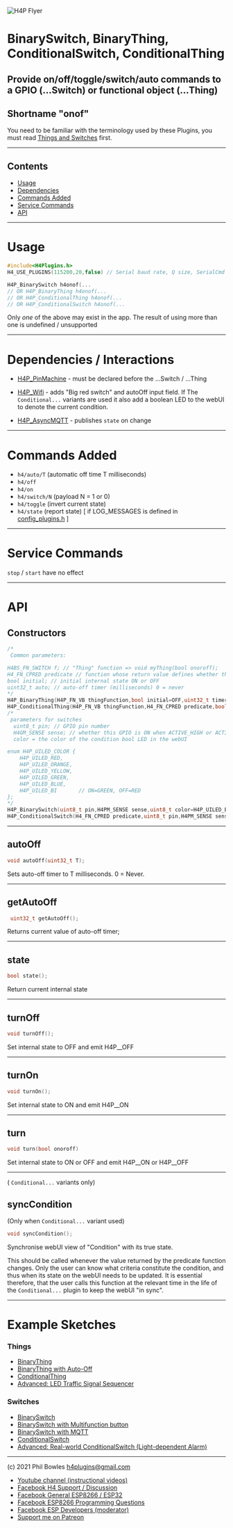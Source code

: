 ![H4P Flyer](../assets/GPIOLogo.jpg) 

# BinarySwitch, BinaryThing, ConditionalSwitch, ConditionalThing

## Provide on/off/toggle/switch/auto commands to a GPIO (...Switch) or functional object (...Thing)

## Shortname "onof"

You need to be familiar with the terminology used by these Plugins, you must read [Things and Switches](things.md) first.

---

## Contents
* [Usage](#usage)
* [Dependencies](#dependencies)
* [Commands Added](#commands-added)
* [Service Commands](#service-commands)
* [API](#api)

---

# Usage

```cpp
#include<H4Plugins.h>
H4_USE_PLUGINS(115200,20,false) // Serial baud rate, Q size, SerialCmd autostop

H4P_BinarySwitch h4onof(...
// OR H4P_BinaryThing h4onof(...
// OR H4P_ConditionalThing h4onof(...
// OR H4P_ConditionalSwitch h4onof(...

```

Only *one* of the above may exist in the app. The result of using more than one is undefined / unsupported

---

# Dependencies / Interactions

* [H4P_PinMachine](h4pm.md) - must be declared before the ...Switch / ...Thing
    
* [H4P_Wifi](h4wifi.md) - adds "Big red switch" and autoOff input field. If The `Conditional...` variants are used it also add a boolean LED to the webUI to denote the current condition.

* [H4P_AsyncMQTT](h4mqtt.md) - publishes `state` on change

---

# Commands Added

* `h4/auto/T` (automatic off time T milliseconds)
* `h4/off`
* `h4/on`
* `h4/switch/N` (payload N = 1 or 0)
* `h4/toggle` (invert current state)
* `h4/state` (report state) [ if LOG_MESSAGES is defined in [config_plugins.h](../src/config_plugins.h) ]

---
# Service Commands

`stop` / `start` have no effect

---

# API

## Constructors

```cpp
/*
 Common parameters:

H4BS_FN_SWITCH f; // "Thing" function => void myThing(bool onoroff);
H4_FN_CPRED predicate // function whose return value defines whether the device should accept / reject commands. bool predicateFunction()
bool initial; // initial internal state ON or OFF
uint32_t auto; // auto-off timer (milliseconds) 0 = never
*/
H4P_BinaryThing(H4P_FN_VB thingFunction,bool initial=OFF,uint32_t timer=0);
H4P_ConditionalThing(H4P_FN_VB thingFunction,H4_FN_CPRED predicate,bool initial=OFF,uint32_t timer=0): 
/*
 parameters for switches
  uint8_t pin; // GPIO pin number
  H4GM_SENSE sense; // whether this GPIO is ON when ACTIVE_HIGH or ACTIVE_LOW
  color = the color of the condition bool LED in the webUI

enum H4P_UILED_COLOR {
    H4P_UILED_RED,
    H4P_UILED_ORANGE,
    H4P_UILED_YELLOW,
    H4P_UILED_GREEN,
    H4P_UILED_BLUE,
    H4P_UILED_BI       // ON=GREEN, OFF=RED
};
*/
H4P_BinarySwitch(uint8_t pin,H4PM_SENSE sense,uint8_t color=H4P_UILED_BI,uint32_t initial=OFF,uint32_t timer=0);
H4P_ConditionalSwitch(H4_FN_CPRED predicate,uint8_t pin,H4PM_SENSE sense,uint8_t color=H4P_UILED_BI,uint32_t initial=OFF,uint32_t timer=0):
```

---

## autoOff

```cpp
void autoOff(uint32_t T);
```

Sets auto-off timer to T milliseconds. 0 = Never.

---

## getAutoOff

```cpp
 uint32_t getAutoOff();
 ```

Returns current value of  auto-off timer;

---

## state

```cpp
bool state();
```

Return current internal state

---

## turnOff

```cpp
void turnOff();
```

Set internal state to OFF and emit H4P__OFF

---
## turnOn

```cpp
void turnOn();
```

Set internal state to ON and emit H4P__ON

---
## turn

```cpp
void turn(bool onoroff)
```

Set internal state to ON or OFF and emit H4P__ON or H4P__OFF 

---

( `Conditional...` variants only)

## syncCondition

(Only when `Conditional...` variant used)

```cpp
void syncCondition();
```

Synchronise webUI view of "Condition" with its true state.

This should be called whenever the value returned by the predicate function changes. Only the user can know what criteria constitute the condition, and thus when its state on the webUI needs to be updated. It is essential therefore, that the user calls this function at the relevant time in the life of the `Conditional...` plugin to keep the webUI "in sync".

---

# Example Sketches

### Things

* [BinaryThing](../examples/05_THINGS_SWITCHES/H4P_BinaryThing/H4P_BinaryThing.ino)
* [BinaryThing with Auto-Off](../examples/05_THINGS_SWITCHES/H4P_BinaryThingAutoOff/H4P_BinaryThingAutoOff.ino)
* [ConditionalThing](../examples/05_THINGS_SWITCHES/H4P_ConditionalThing/H4P_ConditionalThing.ino)
* [Advanced: LED Traffic Signal Sequencer](../examples/05_THINGS_SWITCHES/H4P_TrafficLights/H4P_TrafficLights.ino)

### Switches

* [BinarySwitch](../examples/05_THINGS_SWITCHES/H4P_BinarySwitch/H4P_BinarySwitch.ino)
* [BinarySwitch with Multifunction button](../examples/05_THINGS_SWITCHES/H4P_BinarySwitchMfnb/H4P_BinarySwitchMfnb.ino)
* [BinarySwitch with MQTT](../examples/05_THINGS_SWITCHES/H4P_BinarySwitchMQTT/H4P_BinarySwitchMQTT.ino)
* [ConditionalSwitch](../examples/05_THINGS_SWITCHES/H4P_ConditionalSwitch/H4P_ConditionalSwitch.ino)
* [Advanced: Real-world ConditionalSwitch (Light-dependent Alarm)](../examples/XTRAS/H4P_Generic_SQUAWK/H4P_Generic_SQUAWK.ino)

---

(c) 2021 Phil Bowles h4plugins@gmail.com

* [Youtube channel (instructional videos)](https://www.youtube.com/channel/UCYi-Ko76_3p9hBUtleZRY6g)
* [Facebook H4  Support / Discussion](https://www.facebook.com/groups/444344099599131/)
* [Facebook General ESP8266 / ESP32](https://www.facebook.com/groups/2125820374390340/)
* [Facebook ESP8266 Programming Questions](https://www.facebook.com/groups/esp8266questions/)
* [Facebook ESP Developers (moderator)](https://www.facebook.com/groups/ESP8266/)
* [Support me on Patreon](https://patreon.com/es/esparto)